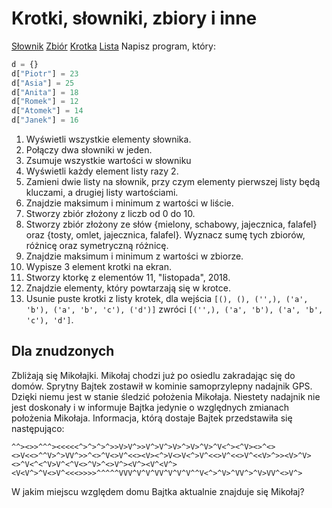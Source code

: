 # Krotki, słowniki, zbiory i inne

[Słownik](https://docs.python.org/3/library/stdtypes.html#dict)
[Zbiór](https://docs.python.org/3/library/stdtypes.html?highlight=set#set)
[Krotka](https://docs.python.org/3/library/stdtypes.html#tuple)
[Lista](https://docs.python.org/3/library/stdtypes.html#list)
Napisz program, który:

```python
d = {}
d["Piotr"] = 23
d["Asia"] = 25
d["Anita"] = 18
d["Romek"] = 12
d["Atomek"] = 14
d["Janek"] = 16
```

1. Wyświetli wszystkie elementy słownika.
2. Połączy dwa słowniki w jeden.
3. Zsumuje wszystkie wartości w słowniku
4. Wyświetli każdy element listy razy 2.
5. Zamieni dwie listy na słownik, przy czym elementy pierwszej listy będą kluczami, a drugiej listy wartościami.
6. Znajdzie maksimum i minimum z wartości w liście.
7. Stworzy zbiór złożony z liczb od 0 do 10.
8. Stworzy zbiór złożony ze słów {mielony, schabowy, jajecznica, falafel} oraz {tosty, omlet, jajecznica, falafel}. Wyznacz sumę tych zbiorów, różnicę oraz symetryczną różnicę.
9. Znajdzie maksimum i minimum z wartości w zbiorze.
10. Wypisze 3 element krotki na ekran.
11. Stworzy ktorkę z elementów 11, "listopada", 2018.
12. Znajdzie elementy, który powtarzają się w krotce.
13. Usunie puste krotki z listy krotek, dla wejścia `[(), (), ('',), ('a', 'b'), ('a', 'b', 'c'), ('d')]` zwróci `[('',), ('a', 'b'), ('a', 'b', 'c'), 'd']`.

## Dla znudzonych

Zbliżają się Mikołajki. Mikołaj chodzi już po osiedlu zakradając się do domów.
Sprytny Bajtek zostawił w kominie samoprzylepny nadajnik GPS.
Dzięki niemu jest w stanie śledzić położenia Mikołaja.
Niestety nadajnik nie jest doskonały i w informuje Bajtka jedynie o względnych zmianach położenia Mikołaja.
Informacja, którą dostaje Bajtek przedstawiła się następująco:
```
^^><>>^^^><<<<<^>^>^>^>>V>V^>>V^>V^>V>^>V>^V>^V<^><^V><>^<><>V<<>^^V>^>VV^>>^<>^V<>V^<<><V><^>V<>V<^>V^<<>V^<<>V^<<V>^>><V>^V><>^V<^<^V>V^<^V<>^V>^<>V^><V^><V^<V^><V<V^>^V<>V^<<<>>>>^^^^^VVV^V^V^VV^V^V^V^^V<^>^V>^VV^>^V>VV^<>V^>
```
W jakim miejscu względem domu Bajtka aktualnie znajduje się Mikołaj?
